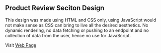 ## Product Review Seciton Design
This design was made using HTML and CSS only, using JavaScript would not make sense as CSS can bring to live all the desired aesthetics.
No dynamic rendering, no data fetching or pushing to an endpoint and no collection of data from the user, hence no use for JavaScript. 

Visit [Web Page][product_rating_section]

[product_rating_section]: http://nwafor.org/product_rating_design/